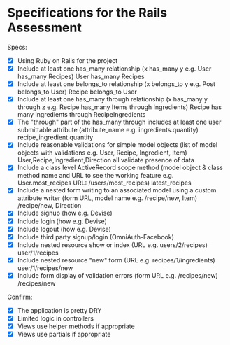 # Specifications for the Rails Assessment

Specs:
- [x] Using Ruby on Rails for the project
- [x] Include at least one has_many relationship (x has_many y e.g. User has_many Recipes) User has_many Recipes
- [x] Include at least one belongs_to relationship (x belongs_to y e.g. Post belongs_to User) Recipe belongs_to User
- [x] Include at least one has_many through relationship (x has_many y through z e.g. Recipe has_many Items through Ingredients) Recipe has many Ingredients through RecipeIngredients
- [x] The "through" part of the has_many through includes at least one user submittable attribute (attribute_name e.g. ingredients.quantity) recipe_ingredient.quantity
- [x] Include reasonable validations for simple model objects (list of model objects with validations e.g. User, Recipe, Ingredient, Item) User,Recipe,Ingredient,Direction all validate presence of data
- [x] Include a class level ActiveRecord scope method (model object & class method name and URL to see the working feature e.g. User.most_recipes URL: /users/most_recipes) latest_recipes
- [x] Include a nested form writing to an associated model using a custom attribute writer (form URL, model name e.g. /recipe/new, Item) /recipe/new, Direction
- [x] Include signup (how e.g. Devise)
- [x] Include login (how e.g. Devise)
- [x] Include logout (how e.g. Devise)
- [x] Include third party signup/login (OmniAuth-Facebook)
- [x] Include nested resource show or index (URL e.g. users/2/recipes) user/1/recipes
- [x] Include nested resource "new" form (URL e.g. recipes/1/ingredients) user/1/recipes/new
- [x] Include form display of validation errors (form URL e.g. /recipes/new) /recipes/new

Confirm:
- [x] The application is pretty DRY
- [x] Limited logic in controllers
- [x] Views use helper methods if appropriate
- [x] Views use partials if appropriate
